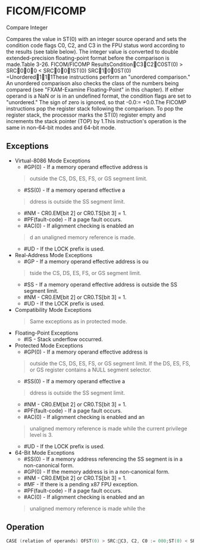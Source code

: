 # FICOM/FICOMP

Compare Integer

Compares the value in ST(0) with an integer source operand and sets the condition code flags C0, C2, and C3 in the FPU status word according to the results (see table below).
The integer value is converted to double extended-precision floating-point format before the comparison is made.Table 3-26.
 FICOM/FICOMP ResultsConditionC3C2C0ST(0) > SRC000 < SRC001ST(0) SRC100ST(0) =Unordered111These instructions perform an "unordered comparison." An unordered comparison also checks the class of the numbers being compared (see "FXAM-Examine Floating-Point" in this chapter).
If either operand is a NaN or is in an undefined format, the condition flags are set to "unordered." The sign of zero is ignored, so that -0.0:= +0.0.The FICOMP instructions pop the register stack following the comparison.
To pop the register stack, the processor marks the ST(0) register empty and increments the stack pointer (TOP) by 1.This instruction's operation is the same in non-64-bit modes and 64-bit mode.

## Exceptions

- Virtual-8086 Mode Exceptions
  - #GP(0) - If a memory operand effective address is
  > outside the CS, DS, ES, FS, or GS segment limit.
  - #SS(0) - If a memory operand effective a
  > ddress is outside the SS segment limit.
  - #NM - CR0.EM[bit 2] or CR0.TS[bit 3] = 1.
  - #PF(fault-code) - If a page fault occurs.
  - #AC(0) - If alignment checking is enabled an
  > d an unaligned memory reference is made.
  - #UD - If the LOCK prefix is used.
- Real-Address Mode Exceptions
  - #GP - If a memory operand effective address is ou
  > tside the CS, DS, ES, FS, or GS segment limit.
  - #SS - If a memory operand effective address is outside the SS segment limit.
  - #NM - CR0.EM[bit 2] or CR0.TS[bit 3] = 1.
  - #UD - If the LOCK prefix is used.
- Compatibility Mode Exceptions
  > Same exceptions as in protected mode.
- Floating-Point Exceptions
  - #IS - Stack underflow occurred.
- Protected Mode Exceptions
  - #GP(0) - If a memory operand effective address is
  > outside the CS, DS, ES, FS, or GS segment limit.
  > If the DS, ES, FS, or GS register contains a NULL segment selector.
  - #SS(0) - If a memory operand effective a
  > ddress is outside the SS segment limit.
  - #NM - CR0.EM[bit 2] or CR0.TS[bit 3] = 1.
  - #PF(fault-code) - If a page fault occurs.
  - #AC(0) - If alignment checking is enabled and an
  > unaligned memory reference is made while the 
  > current privilege level is 3.
  - #UD - If the LOCK prefix is used.
- 64-Bit Mode Exceptions
  - #SS(0) - If a memory address referencing the SS segment is in a non-canonical form.
  - #GP(0) - If the memory address is in a non-canonical form.
  - #NM - CR0.EM[bit 2] or CR0.TS[bit 3] = 1.
  - #MF - If there is a pending x87 FPU exception.
  - #PF(fault-code) - If a page fault occurs.
  - #AC(0) - If alignment checking is enabled and an
  > unaligned memory reference is made while the 

## Operation

```C
CASE (relation of operands) OFST(0) > SRC:C3, C2, C0 := 000;ST(0) < SRC:C3, C2, C0 := 001;= SRC:C3, C2, C0 := 100;ST(0) Unordered:C3, C2, C0 := 111;ESAC;= IF Instruction FICOMP THEN PopRegisterStack; FI;FPU Flags AffectedC1Set to 0.C0, C2, C3See table on previous page.
```
